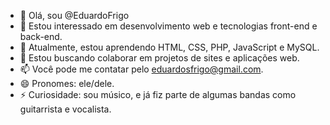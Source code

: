- 👋 Olá, sou @EduardoFrigo
- 👀 Estou interessado em desenvolvimento web e tecnologias front-end e back-end.
- 🌱 Atualmente, estou aprendendo HTML, CSS, PHP, JavaScript e MySQL.
- 💞️ Estou buscando colaborar em projetos de sites e aplicações web.
- 📫 Você pode me contatar pelo eduardosfrigo@gmail.com.
- 😄 Pronomes: ele/dele.
- ⚡ Curiosidade: sou músico, e já fiz parte de algumas bandas como guitarrista e vocalista.

